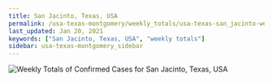 ```yaml
---
title: San Jacinto, Texas, USA
permalink: /usa-texas-montgomery/weekly_totals/usa-texas-san_jacinto-weekly_totals.html
last_updated: Jan 20, 2021
keywords: ["San Jacinto, Texas, USA", "weekly totals"]
sidebar: usa-texas-montgomery_sidebar
---
```


![Weekly Totals of Confirmed Cases for San Jacinto, Texas, USA](/covid_tracker/images/graphs/usa-texas-san_jacinto-weekly_totals_graph.png)
